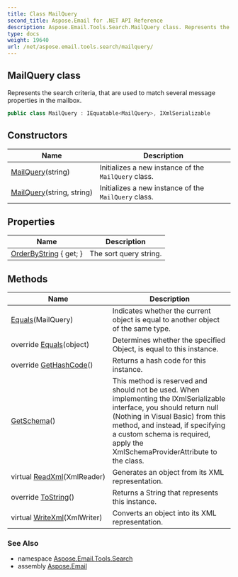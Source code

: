 ```yaml
---
title: Class MailQuery
second_title: Aspose.Email for .NET API Reference
description: Aspose.Email.Tools.Search.MailQuery class. Represents the search criteria that are used to match several message properties in the mailbox
type: docs
weight: 19640
url: /net/aspose.email.tools.search/mailquery/
---
```

## MailQuery class

Represents the search criteria, that are used to match several message properties in the mailbox.

```csharp
public class MailQuery : IEquatable<MailQuery>, IXmlSerializable
```

## Constructors

| Name | Description |
| --- | --- |
| [MailQuery](mailquery/#constructor)(string) | Initializes a new instance of the `MailQuery` class. |
| [MailQuery](mailquery/#constructor_1)(string, string) | Initializes a new instance of the `MailQuery` class. |

## Properties

| Name | Description |
| --- | --- |
| [OrderByString](../../aspose.email.tools.search/mailquery/orderbystring/) { get; } | The sort query string. |

## Methods

| Name | Description |
| --- | --- |
| [Equals](../../aspose.email.tools.search/mailquery/equals/#equals)(MailQuery) | Indicates whether the current object is equal to another object of the same type. |
| override [Equals](../../aspose.email.tools.search/mailquery/equals/#equals_1)(object) | Determines whether the specified Object, is equal to this instance. |
| override [GetHashCode](../../aspose.email.tools.search/mailquery/gethashcode/)() | Returns a hash code for this instance. |
| [GetSchema](../../aspose.email.tools.search/mailquery/getschema/)() | This method is reserved and should not be used. When implementing the IXmlSerializable interface, you should return null (Nothing in Visual Basic) from this method, and instead, if specifying a custom schema is required, apply the XmlSchemaProviderAttribute to the class. |
| virtual [ReadXml](../../aspose.email.tools.search/mailquery/readxml/)(XmlReader) | Generates an object from its XML representation. |
| override [ToString](../../aspose.email.tools.search/mailquery/tostring/)() | Returns a String that represents this instance. |
| virtual [WriteXml](../../aspose.email.tools.search/mailquery/writexml/)(XmlWriter) | Converts an object into its XML representation. |

### See Also

* namespace [Aspose.Email.Tools.Search](../../aspose.email.tools.search/)
* assembly [Aspose.Email](../../)


